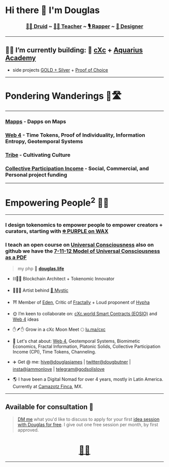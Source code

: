 # Hi there 👋 I'm Douglas

<h3 align="center"><b>
 <a href="https://www.youtube.com/watch?v=kk2RGJZXyvk&list=PLRRVgL5-YYRXx2wwGewdBxUl5Mr5--4u1">🧙‍♂️ Druid</a> ~ 
 <a href="https://www.skillshare.com/r/user/douglasbutner?gr_tch_ref=on&gr_trp=on">👨‍🏫 Teacher</a> ~ 
 <a href="https://soundcloud.com/sirdouglasfresh/popular-tracks">🎙 Rapper</a> ~ 
 <a href="https://www.redbubble.com/people/SirDouglasFresh/shop">🎨 Designer</a></b>
</h3>

___

## 👷‍♂️ I’m currently building: 🔺 [cXc](https://linktr.ee/cxc.world) + [Aquarius Academy](https://aquarius.academy/)

+  side projects [GOLD + Silver](https://dappradar.com/wax/defi/gold) + [Proof of Choice](https://democracy.academy)


___


# Pondering Wanderings 🤔🛣

___

### [Mapps](https://docs.google.com/document/d/1YppJ2EYumRI2j0UHYdZh7NJMObMI_NfHgaFRLbjgBtw/preview) - Dapps on Maps 

### [Web 4](https://github.com/dougbutner/web-4) - Time Tokens, Proof of Individuality, Information Entropy, Geotemporal Systems  

### [Tribe](https://github.com/dougbutner/tribe.cxc.world) - Cultivating Culture  

### [Collective Participation Income](https://github.com/dougbutner/effective-collective) - Social, Commercial, and Personal project funding

--- 

# Empowering People<sup>2</sup> 💫🙏

___

### I design tokenomics to empower people to empower creators + curators, starting with [🔯 PURPLE on WAX](https://github.com/currentxchange/purple-explainer)

### I teach an open course on [Universal Consciousness](https://aquarius.academy/learn/universal-consciousness-densities-dimensions-matrices-grids/) also on github we have the [7-11-12 Model of Universal Consciousness as a PDF](https://github.com/dougbutner/universal-consciousness/blob/master/Universal%20Consciousness%20Succinctly.pdf) 

> my php 🏡 **[douglas.life](https://douglas.life/)** 

- ⛓👷‍♂️ Blockchain Architect + Tokenomic Innovator
- 🧙‍♂️🎇 Artist behind [🔮 Mystic](https://linktr.ee/mystic_pixels_)
- ⛩️ Member of [Eden](https://edeneos.org/), Critic of [Fractally](https://fractally.com/) + Loud proponent of [Hypha](https://hypha.earth/) 
- 🌞 I’m keen to collaborate on: [cXc.world Smart Contracts (EOSIO)](https://github.com/dougbutner/beta-pseudo) and [Web 4](https://github.com/dougbutner/web-4) ideas
- ✋🪶✋ Grow in a cXc Moon Meet 🌕 [lu.ma/cxc](https://lu.ma/cxc)
- 💬 Let's chat about: [Web 4](https://github.com/dougbutner/web-4), Geotemporal Systems, Biomimetic Economics, Fractal Information, Platonic Solids, Collective Participation Income (CPI), Time Tokens, Channeling.
- ✈️ Get @ me: [hive@douglasjames](https://peakd.com/@douglasjames) | [twitter@dougbutner](https://twitter.com/dougbutner) | [insta@iammonlove](https://instagram.com/iammonlove) | [telegram@godsolislove](https://tg.me/godsolislove)

- 🌎 I have been a Digital Nomad for over 4 years, mostly in Latin America. Currently at [Camazotz Finca](https://camazotzfinca.com/), MX.


___   

## Available for consultation 🤝
> [DM me](https://twitter.com/dougbutner) what you'd like to discuss to apply for your first [idea session with Douglas for free](https://doodle.com/bp/douglasfromaquariusacademycxc/ask-me-anything). I give out one free session per month, by first approved.
 
<h1 align="center">
<a href="https://linktr.ee/iammonlove">🔗🌳</a>
</h1>


___  
